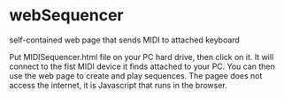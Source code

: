 # webSequencer
self-contained web page that sends MIDI to attached keyboard


Put MIDISequencer.html file on your PC hard drive, then click on it.  It will connect to the fist MIDI device it finds attached to your PC.  You can then use the web page to create and play sequences.
The pagee does not access the internet, it is Javascript that runs in the browser.
